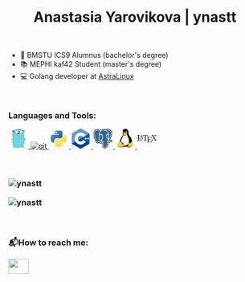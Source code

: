 <!--
**ynastt/ynastt** is a ✨ _special_ ✨ repository because its `README.md` (this file) appears on your GitHub profile.

Here are some ideas to get you started:

- 🔭 I’m currently working on ...
- 🌱 I’m currently learning ...
- 👯 I’m looking to collaborate on ...
- 🤔 I’m looking for help with ...
- 💬 Ask me about ...
- 📫 How to reach me: ...
- 😄 Pronouns: ...
- ⚡ Fun fact: ...
-->


<h1 align="center">Anastasia Yarovikova | ynastt</h1>

<br>

- :notebook: BMSTU ICS9 Alumnus (bachelor's degree)
- :books: MEPHI kaf42 Student (master's degree)
- :computer: Golang developer at [AstraLinux](https://astralinux.ru/)
<br>

<h3 align="left">Languages and Tools:</h3>
<p align="left", color='black'> <a href="https://go.dev/" target="_blank" rel="noreferrer"> <img
      src="https://raw.githubusercontent.com/devicons/devicon/master/icons/go/go-original.svg"
      alt="swift" width="40" height="40" /> </a> 
  <a href="https://git-scm.com/" target="_blank" rel="noreferrer">
    <img src="https://www.vectorlogo.zone/logos/git-scm/git-scm-icon.svg" alt="git" width="40" height="40" /> </a>
  <a href="https://www.python.org" target="_blank" rel="noreferrer">
    <img src="https://raw.githubusercontent.com/devicons/devicon/master/icons/python/python-original.svg" alt="python"
      width="40" height="40" /> </a>
  <a href="https://www.cprogramming.com/" target="_blank"
    rel="noreferrer"> <img src="https://raw.githubusercontent.com/devicons/devicon/master/icons/cplusplus/cplusplus-original.svg"
      alt="cplusplus" width="40" height="40" /> </a>     
  <a href="https://www.postgresql.org" target="_blank" rel="noreferrer"> <img
      src="https://raw.githubusercontent.com/devicons/devicon/master/icons/postgresql/postgresql-original.svg"
      alt="postgresql" width="40" height="40" /> </a>
  <a href="https://www.linux.org/" target="_blank" rel="noreferrer"> <img
      src="https://raw.githubusercontent.com/devicons/devicon/master/icons/linux/linux-original.svg" alt="linux"
      width="40" height="40" /> </a> 
  <a href="https://www.latex-project.org/" target="_blank" rel="noreferrer"> <img
      src="https://raw.githubusercontent.com/devicons/devicon/master/icons/latex/latex-original.svg" alt="latex"
      width="40" height="40" /> </a> 

</p>

<br>
<h3 align="left">
 <p><img align="center" src="https://github-readme-stats.vercel.app/api?username=ynastt&show_icons=true&locale=en&theme=dark&background=000000" alt="ynastt" /> 
<!-- &nbsp; -->

</p>

<p><img align="center" src="https://github-readme-streak-stats.herokuapp.com/?user=ynastt&theme=dark&" alt="ynastt" /></p>
<br>

<h3 align="left">📬How to reach me:</h3>
<p align="left">
  <a href="https://t.me/ynastt" target="blank"><img align="center"
      src="https://www.svgrepo.com/show/303292/telegram-logo.svg" height="30" width="40" /></a>
 <!-- <a href="https://vk.com/nasstttt" target="blank"><img align="center"
      src="https://raw.githubusercontent.com/rahuldkjain/github-profile-readme-generator/master/src/images/icons/Social/vk.svg"
      alt="ynastt" height="30" width="40" /></a>  -->
</p>
